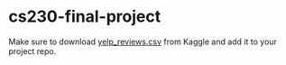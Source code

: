 # cs230-final-project
Make sure to download [yelp_reviews.csv](https://www.kaggle.com/yelp-dataset/yelp-dataset/data) from Kaggle and add it to your project repo.
